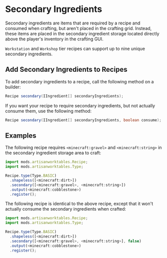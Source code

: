 # Secondary Ingredients

Secondary ingredients are items that are required by a recipe and consumed when crafting, but aren't placed in the crafting grid. Instead, these items are placed in the secondary ingredient storage located directly above the player's inventory in the crafting GUI.

`Workstation` and `Workshop` tier recipes can support up to nine unique secondary ingredients.

## Add Secondary Ingredients to Recipes

To add secondary ingredients to a recipe, call the following method on a builder:

```java
Recipe secondary(IIngredient[] secondaryIngredients);
```

If you want your recipe to require secondary ingredients, but not actually consume them, use the following method:

```java
Recipe secondary(IIngredient[] secondaryIngredients, boolean consume);
```

## Examples

The following recipe requires `<minecraft:gravel>` and `<minecraft:string>` in the secondary ingredient storage area to craft:

```js
import mods.artisanworktables.Recipe;
import mods.artisanworktables.Type;

Recipe.type(Type.BASIC)
  .shapeless([<minecraft:dirt>])
  .secondary([<minecraft:gravel>, <minecraft:string>])
  .output(<minecraft:cobblestone>)
  .register();
```

The following recipe is identical to the above recipe, except that it won't actually consume the secondary ingredients when crafted:

```js
import mods.artisanworktables.Recipe;
import mods.artisanworktables.Type;

Recipe.type(Type.BASIC)
  .shapeless([<minecraft:dirt>])
  .secondary([<minecraft:gravel>, <minecraft:string>], false)
  .output(<minecraft:cobblestone>)
  .register();
```
